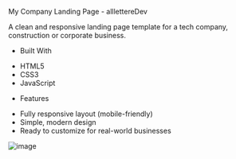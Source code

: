 My Company Landing Page - alllettereDev

A clean and responsive landing page template for a tech company, construction or corporate business.

* Built With
- HTML5
- CSS3
- JavaScript 

* Features
- Fully responsive layout (mobile-friendly)
- Simple, modern design
- Ready to customize for real-world businesses

![image](https://github.com/user-attachments/assets/5d290712-344f-4491-a633-9efe7132d705)

